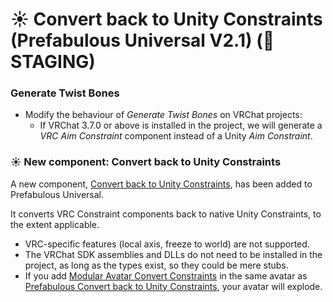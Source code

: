 ﻿---
date: 2024-08-22T04:00
unlisted: true
---

# ☀️ Convert back to Unity Constraints (Prefabulous Universal V2.1) (🚫 STAGING)

### Generate Twist Bones

- Modify the behaviour of *Generate Twist Bones* on VRChat projects:
    - If VRChat 3.7.0 or above is installed in the project, we will generate a *VRC Aim Constraint* component instead of a Unity *Aim Constraint*.

### ☀️ New component: Convert back to Unity Constraints

A new component, [Convert back to Unity Constraints](/docs/products/prefabulous/universal/convert-back-to-unity-constraints), has been added to Prefabulous Universal.

It converts VRC Constraint components back to native Unity Constraints, to the extent applicable.

- VRC-specific features (local axis, freeze to world) are not supported.
- The VRChat SDK assemblies and DLLs do not need to be installed in the project, as long as the types exist, so they could be mere stubs.
- If you add [Modular Avatar Convert Constraints](https://modular-avatar.nadena.dev/docs/reference/convert-constraints)
  in the same avatar as [Prefabulous Convert back to Unity Constraints](/docs/products/prefabulous/universal/convert-back-to-unity-constraints), your avatar will explode.
